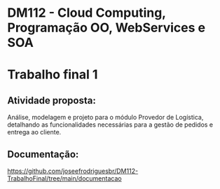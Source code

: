 # DM112 - Cloud Computing, Programação OO, WebServices e SOA

# Trabalho final 1

## Atividade proposta: 

Análise, modelagem e projeto para o módulo Provedor de Logística, detalhando as funcionalidades necessárias para a gestão de pedidos e entrega ao cliente.

## Documentação: 
https://github.com/joseefrodriguesbr/DM112-TrabalhoFinal/tree/main/documentacao
